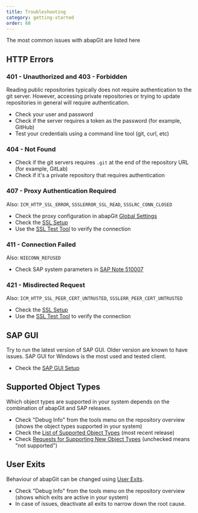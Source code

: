 ```yaml
---
title: Troubleshooting
category: getting-started
order: 60
---
```


The most common issues with abapGit are listed here

## HTTP Errors

### 401 - Unauthorized and 403 - Forbidden

Reading public repositories typically does not require authentication to the git server. However, accessing private repositories or trying to update repositories in general will require authentication.

- Check your user and password
- Check if the server requires a token as the password (for example, GitHub)
- Test your credentials using a command line tool (git, curl, etc)

### 404 - Not Found

- Check if the git servers requires `.git` at the end of the repository URL (for example, GitLab)
- Check if it's a private repository that requires authentication

### 407 - Proxy Authentication Required

Also: `ICM_HTTP_SSL_ERROR`, `SSSLERROR_SSL_READ`, `SSSLRC_CONN_CLOSED`

- Check the proxy configuration in abapGit [Global Settings](/user-guide/setup/settings-global.html)
- Check the [SSL Setup](/user-guide/setup/ssl-setup.html)
- Use the [SSL Test Tool](/user-guide/setup/ssl-test.html) to verify the connection

### 411 - Connection Failed

Also: `NIECONN_REFUSED`

- Check SAP system parameters in [SAP Note 510007](https://me.sap.com/notes/510007)

### 421 - Misdirected Request

Also: `ICM_HTTP_SSL_PEER_CERT_UNTRUSTED`, `SSSLERR_PEER_CERT_UNTRUSTED`

- Check the [SSL Setup](/user-guide/setup/ssl-setup.html)
- Use the [SSL Test Tool](/user-guide/setup/ssl-test.html) to verify the connection

## SAP GUI

Try to run the latest version of SAP GUI. Older version are known to have issues. SAP GUI for Windows is the most used and tested client.

- Check the [SAP GUI Setup](/user-guide/setup/sapgui.html)

## Supported Object Types

Which object types are supported in your system depends on the combination of abapGit and SAP releases. 

- Check "Debug Info" from the tools menu on the repository overview (shows the object types supported in your system)
- Check the [List of Supported Object Types](/user-guide/reference/supported.html) (most recent release)
- Check [Requests for Supporting New Object Types](https://github.com/abapGit/abapGit/issues/5912) (unchecked means "not supported")

## User Exits

Behaviour of abapGit can be changed using [User Exits](/user-guide/reference/exits.html). 

- Check "Debug Info" from the tools menu on the repository overview (shows which exits are active in your system)
- In case of issues, deactivate all exits to narrow down the root cause.

